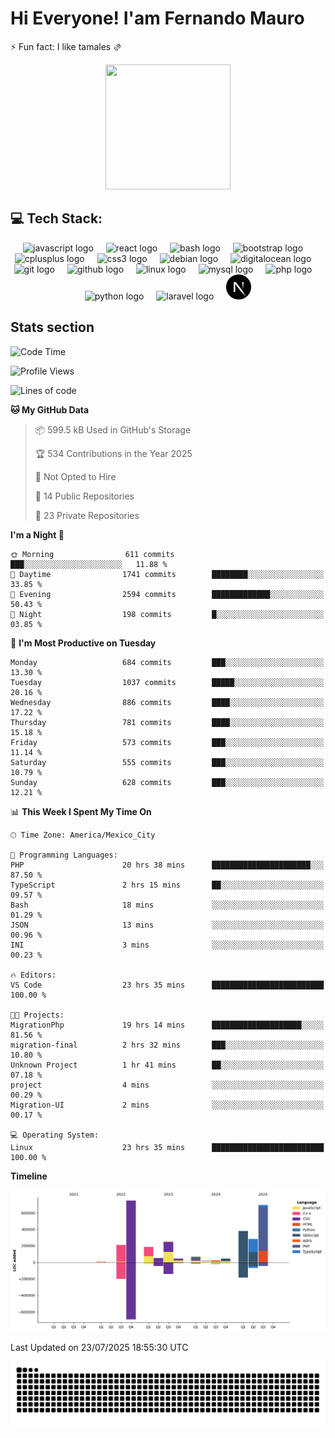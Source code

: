 <h1>Hi Everyone! I'am Fernando Mauro </h1>
<p>⚡ Fun fact: I like tamales 🫔</p>

<div align="center">
  <img height="200" width="200" src="https://c.tenor.com/D9bWSaEUuwoAAAAC/tenor.gif"  />
</div>

## 💻 Tech Stack:
<div align="center">
  <img src="https://cdn.jsdelivr.net/gh/devicons/devicon/icons/javascript/javascript-original.svg" height="40" width="40" alt="javascript logo"  />
  <img width="12" />
  <img src="https://cdn.jsdelivr.net/gh/devicons/devicon/icons/react/react-original.svg" height="40" width="40" alt="react logo"  />
  <img width="12" />
  <img src="https://cdn.jsdelivr.net/gh/devicons/devicon/icons/bash/bash-original.svg" height="40" width="40" alt="bash logo"  />
  <img width="12" />
  <img src="https://cdn.jsdelivr.net/gh/devicons/devicon/icons/bootstrap/bootstrap-original.svg" height="40" width="40" alt="bootstrap logo"  />
  <img width="12" />
  <img src="https://cdn.jsdelivr.net/gh/devicons/devicon/icons/cplusplus/cplusplus-original.svg" height="40" width="40" alt="cplusplus logo"  />
  <img width="12" />
  <img src="https://cdn.jsdelivr.net/gh/devicons/devicon/icons/css3/css3-original.svg" height="40" width="40" alt="css3 logo"  />
  <img width="12" />
  <img src="https://cdn.jsdelivr.net/gh/devicons/devicon/icons/debian/debian-original.svg" height="40" width="40" alt="debian logo"  />
  <img width="12" />
  <img src="https://cdn.jsdelivr.net/gh/devicons/devicon/icons/digitalocean/digitalocean-original.svg" height="40" width="40" alt="digitalocean logo"  />
  <img width="12" />
  <img src="https://cdn.jsdelivr.net/gh/devicons/devicon/icons/git/git-original.svg" height="40" width="40" alt="git logo"  />
  <img width="12" />
  <img src="https://cdn.jsdelivr.net/gh/devicons/devicon/icons/github/github-original.svg" height="40" width="40" alt="github logo"  />
  <img width="12" />
  <img src="https://cdn.jsdelivr.net/gh/devicons/devicon/icons/linux/linux-original.svg" height="40" width="40" alt="linux logo"  />
  <img width="12" />
  <img src="https://cdn.jsdelivr.net/gh/devicons/devicon/icons/mysql/mysql-original.svg" height="40" width="40" alt="mysql logo"  />
  <img width="12" />
  <img src="https://cdn.jsdelivr.net/gh/devicons/devicon/icons/php/php-original.svg" height="40" width="40" alt="php logo"  />
  <img width="12" />
  <img src="https://cdn.jsdelivr.net/gh/devicons/devicon/icons/python/python-original.svg" height="40" width="40" alt="python logo"  />
  <img width="12" />
  <img src="https://upload.wikimedia.org/wikipedia/commons/thumb/9/9a/Laravel.svg/50px-Laravel.svg.png" height="40" width="40" alt="laravel logo"  />
  <img width="12" />
  <img src="https://raw.githubusercontent.com/devicons/devicon/ca28c779441053191ff11710fe24a9e6c23690d6/icons/nextjs/nextjs-original.svg" height="40" width="40" alt="Next js logo"  />
</div>

## Stats section
<!--START_SECTION:waka-->
![Code Time](http://img.shields.io/badge/Code%20Time-1%2C433%20hrs%2025%20mins-blue)

![Profile Views](http://img.shields.io/badge/Profile%20Views-0-blue)

![Lines of code](https://img.shields.io/badge/From%20Hello%20World%20I%27ve%20Written-3.0%20million%20lines%20of%20code-blue)

**🐱 My GitHub Data** 

> 📦 599.5 kB Used in GitHub's Storage 
 > 
> 🏆 534 Contributions in the Year 2025
 > 
> 🚫 Not Opted to Hire
 > 
> 📜 14 Public Repositories 
 > 
> 🔑 23 Private Repositories 
 > 
**I'm a Night 🦉** 

```text
🌞 Morning                611 commits         ███░░░░░░░░░░░░░░░░░░░░░░   11.88 % 
🌆 Daytime                1741 commits        ████████░░░░░░░░░░░░░░░░░   33.85 % 
🌃 Evening                2594 commits        █████████████░░░░░░░░░░░░   50.43 % 
🌙 Night                  198 commits         █░░░░░░░░░░░░░░░░░░░░░░░░   03.85 % 
```
📅 **I'm Most Productive on Tuesday** 

```text
Monday                   684 commits         ███░░░░░░░░░░░░░░░░░░░░░░   13.30 % 
Tuesday                  1037 commits        █████░░░░░░░░░░░░░░░░░░░░   20.16 % 
Wednesday                886 commits         ████░░░░░░░░░░░░░░░░░░░░░   17.22 % 
Thursday                 781 commits         ████░░░░░░░░░░░░░░░░░░░░░   15.18 % 
Friday                   573 commits         ███░░░░░░░░░░░░░░░░░░░░░░   11.14 % 
Saturday                 555 commits         ███░░░░░░░░░░░░░░░░░░░░░░   10.79 % 
Sunday                   628 commits         ███░░░░░░░░░░░░░░░░░░░░░░   12.21 % 
```


📊 **This Week I Spent My Time On** 

```text
🕑︎ Time Zone: America/Mexico_City

💬 Programming Languages: 
PHP                      20 hrs 38 mins      ██████████████████████░░░   87.50 % 
TypeScript               2 hrs 15 mins       ██░░░░░░░░░░░░░░░░░░░░░░░   09.57 % 
Bash                     18 mins             ░░░░░░░░░░░░░░░░░░░░░░░░░   01.29 % 
JSON                     13 mins             ░░░░░░░░░░░░░░░░░░░░░░░░░   00.96 % 
INI                      3 mins              ░░░░░░░░░░░░░░░░░░░░░░░░░   00.23 % 

🔥 Editors: 
VS Code                  23 hrs 35 mins      █████████████████████████   100.00 % 

🐱‍💻 Projects: 
MigrationPhp             19 hrs 14 mins      ████████████████████░░░░░   81.56 % 
migration-final          2 hrs 32 mins       ███░░░░░░░░░░░░░░░░░░░░░░   10.80 % 
Unknown Project          1 hr 41 mins        ██░░░░░░░░░░░░░░░░░░░░░░░   07.18 % 
project                  4 mins              ░░░░░░░░░░░░░░░░░░░░░░░░░   00.29 % 
Migration-UI             2 mins              ░░░░░░░░░░░░░░░░░░░░░░░░░   00.17 % 

💻 Operating System: 
Linux                    23 hrs 35 mins      █████████████████████████   100.00 % 
```

**Timeline**

![Lines of Code chart](https://raw.githubusercontent.com/Fernando-Mauro/Fernando-Mauro/master/assets/bar_graph.png)


 Last Updated on 23/07/2025 18:55:30 UTC
<!--END_SECTION:waka-->

<img src="https://raw.githubusercontent.com/fernando-mauro/fernando-mauro/output/snake.svg" alt="Snake animation" />
